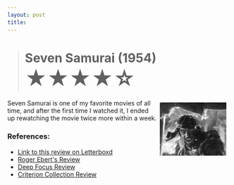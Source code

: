 ```yaml
---
layout: post
title: 
---
```


># Seven Samurai (1954) <font size=7>★★★★☆</font>

<img align="right" src="https://raw.githubusercontent.com/abadari3/abadari3.github.io/master/_images/sevensamurai1.jpeg" style="float: right;margin-right: 7px;margin-left: 7px;margin-top: 7px;width: 30%">
Seven Samurai is one of my favorite movies of all time, and after the first time I watched it, I ended up rewatching the movie twice more within a week. 

### References:
- [Link to this review on Letterboxd]()
- [Roger Ebert's Review](https://www.rogerebert.com/reviews/great-movie-the-seven-samurai-1954)
- [Deep Focus Review](https://deepfocusreview.com/definitives/seven-samurai/)
- [Criterion Collection Review](https://www.criterion.com/current/posts/19-seven-samurai)

<!-- 

    [NbConvertApp] Converting notebook post.ipynb to markdown
    [NbConvertApp] Writing 942 bytes to _posts/2022-12-24-Seven Samurai 1954.md


-->
